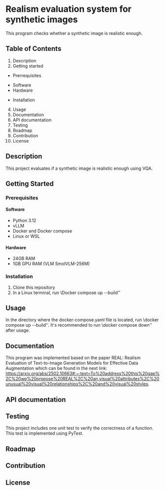 # Realism evaluation system for synthetic images
This program checks whether a synthetic image is realistic enough.

## Table of Contents
1. Description
2. Getting started
- Prerrequisites
* Software
* Hardware
- Installation
4. Usage
5. Documentation
6. API documentation
7. Testing
8. Roadmap
9. Contribution
10. License


## Description
This project evaluates if a synthetic image is realistic enough using VQA.

## Getting Started

### Prerequisites

#### Software
- Python 3.12
- vLLM
- Docker and Docker compose
- Linux or WSL

#### Hardware
- 24GB RAM
- 1GB GPU RAM (VLM SmolVLM-256M)

### Installation
1. Clone this repository
2. In a Linux terminal, run \Docker compose up --build\''


## Usage
In the directory where the docker-compose.yaml file is located, run \docker compose up --build\''.
It's recommended to run \docker compose down\'' after usage.

## Documentation
This program was implemented based on the paper REAL: Realism Evaluation of Text-to-Image Generation Models for Effective Data Augmentation which can be found in the next link: https://arxiv.org/abs/2502.10663#:~:text=To%20address%20this%20gap%2C%20we%20propose%20REAL%2C%20an,visual%20attributes%2C%20unusual%20visual%20relationships%2C%20and%20visual%20styles. 

## API documentation


## Testing
This project includes one unit test to verify the correctness of a function. This test is implemented using PyTest.

## Roadmap


## Contribution


## License

